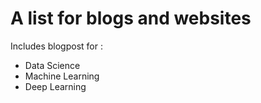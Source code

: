 # A list for blogs and websites

Includes blogpost for :

- Data Science 
- Machine Learning
- Deep Learning
